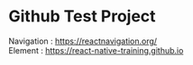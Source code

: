 # Github Test Project
Navigation : https://reactnavigation.org/ <br>
Element : https://react-native-training.github.io
